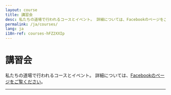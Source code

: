 ```yaml
---
layout: course
title: 講習会
desc: 私たちの道場で行われるコースとイベント。 詳細については、Facebookのページをご覧ください。
permalink: /ja/courses/
lang: ja
i18n-ref: courses-hFZ2XXIp
---
```


# 講習会

私たちの道場で行われるコースとイベント。 詳細については、[Facebookのページをご覧ください](https://www.facebook.com/{{site.facebook_username}}/events/)。

<hr>
